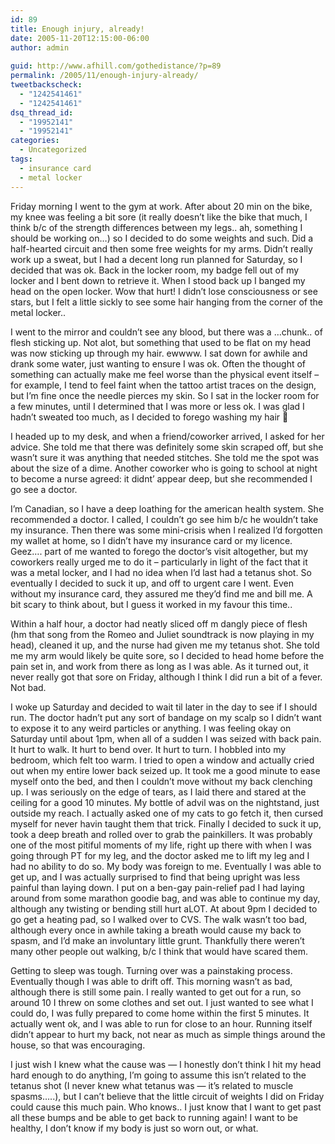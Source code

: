 ```yaml
---
id: 89
title: Enough injury, already!
date: 2005-11-20T12:15:00-06:00
author: admin
  
guid: http://www.afhill.com/gothedistance/?p=89
permalink: /2005/11/enough-injury-already/
tweetbackscheck:
  - "1242541461"
  - "1242541461"
dsq_thread_id:
  - "19952141"
  - "19952141"
categories:
  - Uncategorized
tags:
  - insurance card
  - metal locker
---
```

Friday morning I went to the gym at work. After about 20 min on the bike, my knee was feeling a bit sore (it really doesn&#8217;t like the bike that much, I think b/c of the strength differences between my legs.. ah, something I should be working on&#8230;) so I decided to do some weights and such. Did a half-hearted circuit and then some free weights for my arms. Didn&#8217;t really work up a sweat, but I had a decent long run planned for Saturday, so I decided that was ok. Back in the locker room, my badge fell out of my locker and I bent down to retrieve it. When I stood back up I banged my head on the open locker. Wow that hurt! I didn&#8217;t lose consciousness or see stars, but I felt a little sickly to see some hair hanging from the corner of the metal locker.. 

I went to the mirror and couldn&#8217;t see any blood, but there was a &#8230;chunk.. of flesh sticking up. Not alot, but something that used to be flat on my head was now sticking up through my hair. ewwww. I sat down for awhile and drank some water, just wanting to ensure I was ok. Often the thought of something can actually make me feel worse than the physical event itself &#8211; for example, I tend to feel faint when the tattoo artist traces on the design, but I&#8217;m fine once the needle pierces my skin. So I sat in the locker room for a few minutes, until I determined that I was more or less ok. I was glad I hadn&#8217;t sweated too much, as I decided to forego washing my hair 🙂

I headed up to my desk, and when a friend/coworker arrived, I asked for her advice. She told me that there was definitely some skin scraped off, but she wasn&#8217;t sure it was anything that needed stitches. She told me the spot was about the size of a dime. Another coworker who is going to school at night to become a nurse agreed: it didnt&#8217; appear deep, but she recommended I go see a doctor.

I&#8217;m Canadian, so I have a deep loathing for the american health system. She recommended a doctor. I called, I couldn&#8217;t go see him b/c he wouldn&#8217;t take my insurance. Then there was some mini-crisis when I realized I&#8217;d forgotten my wallet at home, so I didn&#8217;t have my insurance card or my licence. Geez&#8230;. part of me wanted to forego the doctor&#8217;s visit altogether, but my coworkers really urged me to do it &#8211; particularly in light of the fact that it was a metal locker, and I had no idea when I&#8217;d last had a tetanus shot. So eventually I decided to suck it up, and off to urgent care I went. Even without my insurance card, they assured me they&#8217;d find me and bill me. A bit scary to think about, but I guess it worked in my favour this time..

Within a half hour, a doctor had neatly sliced off m dangly piece of flesh (hm that song from the Romeo and Juliet soundtrack is now playing in my head), cleaned it up, and the nurse had given me my tetanus shot. She told me my arm would likely be quite sore, so I decided to head home before the pain set in, and work from there as long as I was able. As it turned out, it never really got that sore on Friday, although I think I did run a bit of a fever. Not bad.

I woke up Saturday and decided to wait til later in the day to see if I should run. The doctor hadn&#8217;t put any sort of bandage on my scalp so I didn&#8217;t want to expose it to any weird particles or anything. I was feeling okay on Saturday until about 1pm, when all of a sudden I was seized with back pain. It hurt to walk. It hurt to bend over. It hurt to turn. I hobbled into my bedroom, which felt too warm. I tried to open a window and actually cried out when my entire lower back seized up. It took me a good minute to ease myself onto the bed, and then I couldn&#8217;t move without my back clenching up. I was seriously on the edge of tears, as I laid there and stared at the ceiling for a good 10 minutes. My bottle of advil was on the nightstand, just outside my reach. I actually asked one of my cats to go fetch it, then cursed myself for never havin taught them that trick. Finally I decided to suck it up, took a deep breath and rolled over to grab the painkillers. It was probably one of the most pitiful moments of my life, right up there with when I was going through PT for my leg, and the doctor asked me to lift my leg and I had no ability to do so. My body was foreign to me. Eventually I was able to get up, and I was actually surprised to find that being upright was less painful than laying down. I put on a ben-gay pain-relief pad I had laying around from some marathon goodie bag, and was able to continue my day, although any twisting or bending still hurt aLOT. At about 9pm I decided to go get a heating pad, so I walked over to CVS. The walk wasn&#8217;t too bad, although every once in awhile taking a breath would cause my back to spasm, and I&#8217;d make an involuntary little grunt. Thankfully there weren&#8217;t many other people out walking, b/c I think that would have scared them. 

Getting to sleep was tough. Turning over was a painstaking process. Eventually though I was able to drift off. This morning wasn&#8217;t as bad, although there is still some pain. I really wanted to get out for a run, so around 10 I threw on some clothes and set out. I just wanted to see what I could do, I was fully prepared to come home within the first 5 minutes. It actually went ok, and I was able to run for close to an hour. Running itself didn&#8217;t appear to hurt my back, not near as much as simple things around the house, so that was encouraging. 

I just wish I knew what the cause was &#8212; I honestly don&#8217;t think I hit my head hard enough to do anything, I&#8217;m going to assume this isn&#8217;t related to the tetanus shot (I never knew what tetanus was &#8212; it&#8217;s related to muscle spasms&#8230;..), but I can&#8217;t believe that the little circuit of weights I did on Friday could cause this much pain. Who knows.. I just know that I want to get past all these bumps and be able to get back to running again! I want to be healthy, I don&#8217;t know if my body is just so worn out, or what.